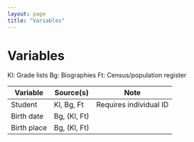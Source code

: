 ```yaml
---
layout: page
title: "Variables"
---
```


# Variables

Kl: Grade lists
Bg: Biographies
Ft: Census/population register

| Variable | Source(s) | Note |
|---|---|---|
| Student | Kl, Bg, Ft | Requires individual ID |
| Birth date | Bg, (Kl, Ft) | |
| Birth place | Bg, (Kl, Ft) | |

